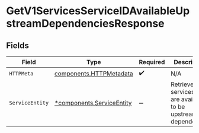# GetV1ServicesServiceIDAvailableUpstreamDependenciesResponse


## Fields

| Field                                                                 | Type                                                                  | Required                                                              | Description                                                           |
| --------------------------------------------------------------------- | --------------------------------------------------------------------- | --------------------------------------------------------------------- | --------------------------------------------------------------------- |
| `HTTPMeta`                                                            | [components.HTTPMetadata](../../models/components/httpmetadata.md)    | :heavy_check_mark:                                                    | N/A                                                                   |
| `ServiceEntity`                                                       | [*components.ServiceEntity](../../models/components/serviceentity.md) | :heavy_minus_sign:                                                    | Retrieves all services that are available to be upstream dependencies |
